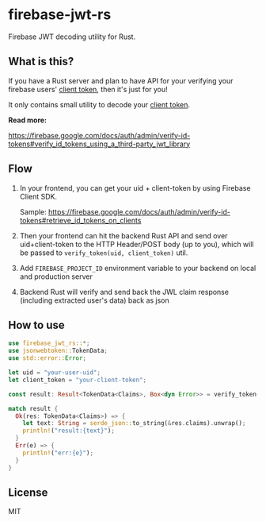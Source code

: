 # firebase-jwt-rs

Firebase JWT decoding utility for Rust.

## What is this?

If you have a Rust server and plan to have API for your verifying your firebase users' [client token](https://firebase.google.com/docs/auth/admin/verify-id-tokens#retrieve_id_tokens_on_clients), then it's just for you!

It only contains small utility to decode your [client token](https://firebase.google.com/docs/auth/admin/verify-id-tokens#retrieve_id_tokens_on_clients).

**Read more:**

https://firebase.google.com/docs/auth/admin/verify-id-tokens#verify_id_tokens_using_a_third-party_jwt_library

## Flow

1. In your frontend, you can get your uid + client-token by using Firebase Client SDK.

    Sample:
    https://firebase.google.com/docs/auth/admin/verify-id-tokens#retrieve_id_tokens_on_clients

2. Then your frontend can hit the backend Rust API and send over uid+client-token to the HTTP Header/POST body (up to you), which will be passed to `verify_token(uid, client_token)` util.

3. Add `FIREBASE_PROJECT_ID` environment variable to your backend on local and production server

4. Backend Rust will verify and send back the JWL claim response (including extracted user's data) back as json

## How to use

```rs
use firebase_jwt_rs::*;
use jsonwebtoken::TokenData;
use std::error::Error;

let uid = "your-user-uid";
let client_token = "your-client-token";

const result: Result<TokenData<Claims>, Box<dyn Error>> = verify_token(uid, client_token);

match result {
  Ok(res: TokenData<Claims>) => {
    let text: String = serde_json::to_string(&res.claims).unwrap();
    println!("result:{text}");
  }
  Err(e) => {
    println!("err:{e}");
  }
}
```

## License

MIT
